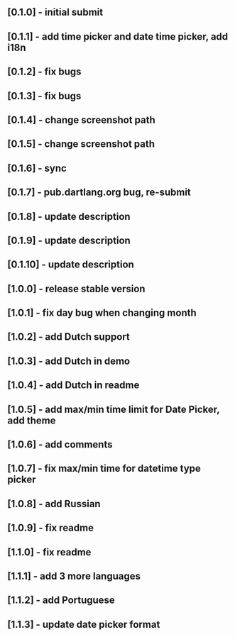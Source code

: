 ## [0.1.0] - initial submit
## [0.1.1] - add time picker and date time picker, add i18n
## [0.1.2] - fix bugs
## [0.1.3] - fix bugs
## [0.1.4] - change screenshot path
## [0.1.5] - change screenshot path
## [0.1.6] - sync
## [0.1.7] - pub.dartlang.org bug, re-submit
## [0.1.8] - update description
## [0.1.9] - update description
## [0.1.10] - update description
## [1.0.0] - release stable version
## [1.0.1] - fix day bug when changing month
## [1.0.2] - add Dutch support
## [1.0.3] - add Dutch in demo
## [1.0.4] - add Dutch in readme
## [1.0.5] - add max/min time limit for Date Picker, add theme
## [1.0.6] - add comments
## [1.0.7] - fix max/min time for datetime type picker
## [1.0.8] - add Russian
## [1.0.9] - fix readme
## [1.1.0] - fix readme
## [1.1.1] - add 3 more languages
## [1.1.2] - add Portuguese
## [1.1.3] - update date picker format